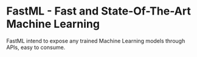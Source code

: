 # FastML - Fast and State-Of-The-Art Machine Learning

FastML intend to expose any trained Machine Learning models through APIs, easy to consume.
